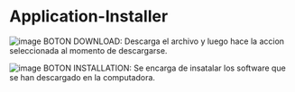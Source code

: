 # Application-Installer
![image](https://user-images.githubusercontent.com/69361351/115501788-6f5af680-a239-11eb-8b04-0e6d27dfcd1b.png)
BOTON DOWNLOAD: Descarga el archivo y luego hace la accion seleccionada al momento de descargarse.

![image](https://user-images.githubusercontent.com/69361351/115501954-c2cd4480-a239-11eb-95a6-f018762956e3.png)
BOTON INSTALLATION: Se encarga de insatalar los software que se han descargado en la computadora.





